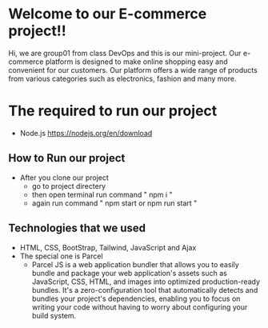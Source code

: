 # Welcome to our E-commerce project!!

Hi, we are group01 from class DevOps and this is our mini-project. Our e-commerce platform is designed to make online shopping easy and convenient for our customers. Our platform offers a wide range of products from various categories such as electronics, fashion and many more.

# The required to run our project
* Node.js https://nodejs.org/en/download

## How to Run our project 
* After you clone our project
  * go to project directery
  * then open terminal run command " npm i " 
  * again run command " npm start or npm run start "

## Technologies that we used 
* HTML, CSS, BootStrap, Tailwind, JavaScript and Ajax
* The special one is Parcel
  *  Parcel JS is a web application bundler that allows you to easily bundle and package your web application's assets such as JavaScript, CSS, HTML, and images into optimized production-ready bundles. It's a zero-configuration tool that automatically detects and bundles your project's dependencies, enabling you to focus on writing your code without having to worry about configuring your build system.
